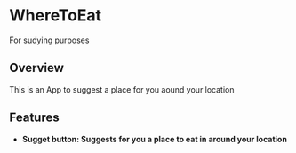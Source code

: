 # WhereToEat

For sudying purposes

## Overview

This is an App to suggest a place for you aound your location

## Features

*    **Sugget button: Suggests for you a place to eat in around your location**
